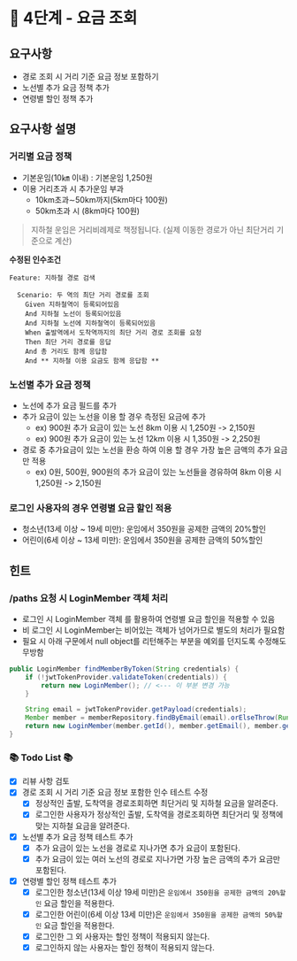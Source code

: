 # 🚀 4단계 - 요금 조회
## 요구사항
- 경로 조회 시 거리 기준 요금 정보 포함하기
- 노선별 추가 요금 정책 추가
- 연령별 할인 정책 추가

## 요구사항 설명
### 거리별 요금 정책
- 기본운임(10㎞ 이내) : 기본운임 1,250원
- 이용 거리초과 시 추가운임 부과
  - 10km초과∼50km까지(5km마다 100원)
  - 50km초과 시 (8km마다 100원)
> 지하철 운임은 거리비례제로 책정됩니다. (실제 이동한 경로가 아닌 최단거리 기준으로 계산)

**수정된 인수조건**
```shell
Feature: 지하철 경로 검색

  Scenario: 두 역의 최단 거리 경로를 조회
    Given 지하철역이 등록되어있음
    And 지하철 노선이 등록되어있음
    And 지하철 노선에 지하철역이 등록되어있음
    When 출발역에서 도착역까지의 최단 거리 경로 조회를 요청
    Then 최단 거리 경로를 응답
    And 총 거리도 함께 응답함
    And ** 지하철 이용 요금도 함께 응답함 **
```

### 노선별 추가 요금 정책
- 노선에 추가 요금 필드를 추가
- 추가 요금이 있는 노선을 이용 할 경우 측정된 요금에 추가
  - ex) 900원 추가 요금이 있는 노선 8km 이용 시 1,250원 -> 2,150원
  - ex) 900원 추가 요금이 있는 노선 12km 이용 시 1,350원 -> 2,250원
- 경로 중 추가요금이 있는 노선을 환승 하여 이용 할 경우 가장 높은 금액의 추가 요금만 적용
  - ex) 0원, 500원, 900원의 추가 요금이 있는 노선들을 경유하여 8km 이용 시 1,250원 -> 2,150원

### 로그인 사용자의 경우 연령별 요금 할인 적용
- 청소년(13세 이상 ~ 19세 미만): 운임에서 350원을 공제한 금액의 20%할인
- 어린이(6세 이상 ~ 13세 미만): 운임에서 350원을 공제한 금액의 50%할인

## 힌트
### /paths 요청 시 LoginMember 객체 처리
- 로그인 시 LoginMember 객체 를 활용하여 연령별 요금 할인을 적용할 수 있음
- 비 로그인 시 LoginMember는 비어있는 객체가 넘어가므로 별도의 처리가 필요함
- 필요 시 아래 구문에서 null object를 리턴해주는 부분을 예외를 던지도록 수정해도 무방함
```java
public LoginMember findMemberByToken(String credentials) {
    if (!jwtTokenProvider.validateToken(credentials)) {
        return new LoginMember(); // <--- 이 부분 변경 가능
    }

    String email = jwtTokenProvider.getPayload(credentials);
    Member member = memberRepository.findByEmail(email).orElseThrow(RuntimeException::new);
    return new LoginMember(member.getId(), member.getEmail(), member.getAge());
}
```

### 📚 Todo List 📚
- [x] 리뷰 사항 검토
- [x] 경로 조회 시 거리 기준 요금 정보 포함한 인수 테스트 수정
  - [x] 정상적인 출발, 도착역을 경로조회하면 최단거리 및 지하철 요금을 알려준다.
  - [x] 로그인한 사용자가 정상적인 출발, 도착역을 경로조회하면 최단거리 및 정책에 맞는 지하철 요금을 알려준다.
- [x] 노선별 추가 요금 정책 테스트 추가
  - [x] 추가 요금이 있는 노선을 경로로 지나가면 추가 요금이 포함된다.
  - [x] 추가 요금이 있는 여러 노선의 경로로 지나가면 가장 높은 금액의 추가 요금만 포함된다.
- [x] 연령별 할인 정책 테스트 추가
  - [x] 로그인한 청소년(13세 이상 19세 미만)은 `운임에서 350원을 공제한 금액의 20%할인` 요금 할인을 적용한다.
  - [x] 로그인한 어린이(6세 이상 13세 미만)은 `운임에서 350원을 공제한 금액의 50%할인` 요금 할인을 적용한다.
  - [x] 로그인한 그 외 사용자는 할인 정책이 적용되지 않는다.
  - [x] 로그인하지 않는 사용자는 할인 정책이 적용되지 않는다.
